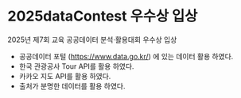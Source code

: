 # 2025dataContest 우수상 입상
2025년 제7회 교육 공공데이터 분석·활용대회 우수상 입상
- 공공데이터 포털 (https://www.data.go.kr/) 에 있는 데이터 활용 하였다.
- 한국 관광공사 Tour API를 활용 하였다.
- 카카오 지도 API를 활용 하였다.
- 출처가 분명한 데이터를 활용 하였다.
  
